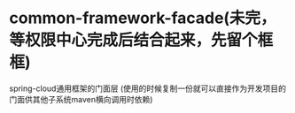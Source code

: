 # common-framework-facade(未完，等权限中心完成后结合起来，先留个框框)
spring-cloud通用框架的门面层
(使用的时候复制一份就可以直接作为开发项目的门面供其他子系统maven横向调用时依赖)
